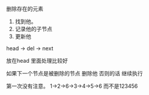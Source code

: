 删除存在的元素


1. 找到他。
2. 记录他的子节点
3. 更新他

head -> del -> next

放在head 里面处理比较好


如果下一个节点是被删除的节点 删除他 否则的话 继续执行


第一次没有注意。 1->2->6->3->4->5->6 而不是123456